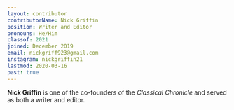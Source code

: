 ```yaml
---
layout: contributor
contributorName: Nick Griffin
position: Writer and Editor
pronouns: He/Him
classof: 2021
joined: December 2019
email: nickgriff923@gmail.com
instagram: nickgriffin21
lastmod: 2020-03-16
past: true
---
```

**Nick Griffin** is one of the co-founders of the *Classical Chronicle* and served as both a writer and editor.
